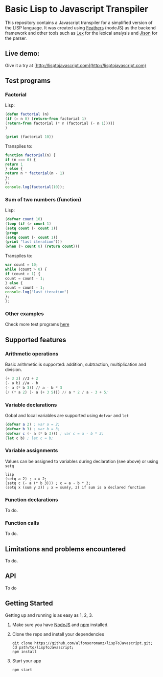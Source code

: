 # Basic Lisp to Javascript Transpiler

This repository contains a Javascript transpiler for a simplified version of the LISP language. It was created using [Feathers](https://feathersjs.com) (nodeJS) as the backend framework and other tools such as [Lex](https://www.npmjs.com/package/lex) for the lexical analysis and [Jison](https://www.npmjs.com/package/jison) for the parser.


## Live demo:

Give it a try at
[http://lisptojavascript.com](http://lisptojavascript.com)

## Test programs

### Factorial

Lisp:
```lisp
(defun factorial (n) 
(if (= n 0) (return-from factorial 1) 
(return-from factorial (* n (factorial (- n 1)))))
)

(print (factorial 10))
```
Transpiles to:
````javascript
function factorial(n) {
if (n === 0) {
return 1
} else {
return n * factorial(n - 1)
};
};
console.log(factorial(10));
````

### Sum of two numbers (function)
Lisp:

````lisp
(defvar count 10)
(loop (if (> count 1) 
(setq count (- count 1)) 
(progn 
(setq count (- count 1))
(print "last iteration"))) 
(when (> count 0) (return count)))
````

Transpiles to:

````javascript
var count = 10;
while (count > 0) {
if (count > 1) {
count = count - 1;
} else {
count = count - 1;
console.log("last iteration")
};
};
````

### Other examples

Check more test programs [here](https://github.com/onfleet/alfonso-backend-homework/tree/master/test_programs)

## Supported features

### Arithmetic operations

Basic arithmetic is supported: addition, subtraction, multiplication and division.

````lisp
(+ 3 2) //3 + 2 
(- a b) //a - b
(- a (* b 3)) // a - b * 3
(/ (* a 2) (- a (+ 3 5))) // a * 2 / a - 3 + 5;
````
### Variable declarations
Gobal and local variables are supported using `defvar` and `let`
````lisp
(defvar a 2) ; var a = 2;
(defvar b 3) ; var b = 3;
(defvar c (- a (* b 3))) ; var c = a - b * 3;
(let c b) ; let c = b;
````

### Variable assignments
Values can be assigned to variables during declaration (see above) or using `setq`

````
lisp
(setq a 2) ; a = 2;
(setq c (- a (* b 3))) ; c = a - b * 3;
(setq x (sum y z)) ; x = sum(y, z) if sum is a declared function
```` 

### Function declarations
To do.
### Function calls
To do.


## Limitations and problems encountered
To do.

## API
To do

## Getting Started

Getting up and running is as easy as 1, 2, 3.

1. Make sure you have [NodeJS](https://nodejs.org/) and [npm](https://www.npmjs.com/) installed.
2. Clone the repo and install your dependencies

    ```
   git clone https://github.com/alfonsoromanz/lispToJavascript.git;
   cd path/to/lispToJavascript;
   npm install
   ```

3. Start your app

    ```
    npm start